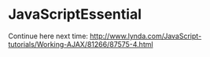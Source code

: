 # JavaScriptEssential

Continue here next time:
http://www.lynda.com/JavaScript-tutorials/Working-AJAX/81266/87575-4.html
